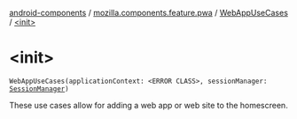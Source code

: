 [android-components](../../index.md) / [mozilla.components.feature.pwa](../index.md) / [WebAppUseCases](index.md) / [&lt;init&gt;](./-init-.md)

# &lt;init&gt;

`WebAppUseCases(applicationContext: <ERROR CLASS>, sessionManager: `[`SessionManager`](../../mozilla.components.browser.session/-session-manager/index.md)`)`

These use cases allow for adding a web app or web site to the homescreen.

